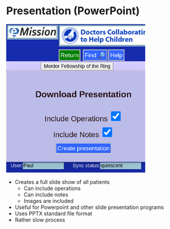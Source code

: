 # Presentation (PowerPoint)

![](images/DownloadPPTX.png)

* Creates a full slide show of all patients
  * Can include operations
  * Can include notes
  * Images are included
* Useful for Powerpoint and other slide presentation programs
* Uses PPTX standard file format
* Rather slow process
